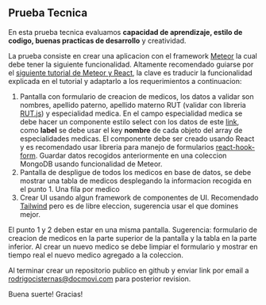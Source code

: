 ## Prueba Tecnica

En esta prueba tecnica evaluamos **capacidad de aprendizaje, estilo de codigo, buenas practicas de desarrollo** y creatividad.

La prueba consiste en crear una aplicacion con el framework [Meteor](https://www.meteor.com) la cual debe tener la siguiente funcionalidad.
Altamente recomendado guiarse por el [siguiente tutorial de Meteor y React](https://react-tutorial.meteor.com/), la clave es traducir la funcionalidad explicada en el tutorial y adaptarlo a los requerimientos a continuacion: 

1.  Pantalla con formulario de creacion de medicos, los datos a validar son nombres, apellido paterno, apellido materno RUT (validar con libreria [RUT.js](https://github.com/jlobos/rut.js/)) y especialidad medica. En el campo especialidad medica se debe hacer un componente estilo select con los datos de este [link](https://gist.github.com/rodcisal/ef7839215d8d17ff9cf07b19e5e7593d), como **label** se debe usar el key **nombre** de cada objeto del array de especialidades medicas. El componente debe ser creado usando React y es recomendado usar libreria para manejo de formularios [react-hook-form](https://github.com/react-hook-form/react-hook-form). Guardar datos recogidos anteriormente en una coleccion MongoDB usando funcionalidad de Meteor.
2. Pantalla de despligue de todos los medicos en base de datos, se debe mostrar una tabla de medicos desplegando la informacion recogida en el punto 1.  Una fila por medico
3. Crear UI usando algun framework de componentes de UI. Recomendado [Tailwind](https://tailwindcss.com/) pero es de libre eleccion, sugerencia usar el que domines mejor.

El punto 1 y 2 deben estar en una misma pantalla. Sugerencia: formulario de creacion de medicos en la parte superior de la pantalla y la tabla en la parte inferior. Al crear un nuevo medico se debe limpiar el formulario y mostrar en tiempo real el nuevo medico agregado a la coleccion.

Al terminar crear un repositorio publico en github y enviar link por email a rodrigocisternas@docmovi.com para posterior revision.

Buena suerte!
Gracias!

